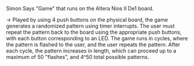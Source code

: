  
Simon Says "Game" that runs on the Altera Nios II De1 board.

-> Played by using 4 push buttons on the physical board, the game generates
a randomized pattern using timer interrupts. The user must repeat the pattern back 
to the board using the appropriate push buttons, with each button corresponding to an LED.
The game runs in cycles, where the pattern is flashed to the user, and the user repeats the pattern. 
After each cycle, the pattern increases in length, which can proceed up to a maximum of 50 "flashes", and 4^50 total possible patterns.
